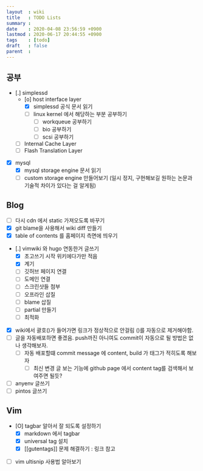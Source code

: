 ```yaml
---
layout  : wiki
title   : TODO Lists
summary : 
date    : 2020-04-08 23:56:59 +0900
lastmod : 2020-06-17 20:44:55 +0900
tags    : [todo]
draft   : false
parent  : 
---
```


## 공부
 * [.] simplessd
   * [o] host interface layer
     * [X] simplessd 공식 문서 읽기
     * [ ] linux kernel 에서 해당하는 부분 공부하기
       * [ ] workqueue 공부하기
       * [ ] bio 공부하기
       * [ ] scsi 공부하기
   * [ ] Internal Cache Layer
   * [ ] Flash Translation Layer
* [X] mysql
  * [X] mysql storage engine 문서 읽기
  * [ ] custom storage engine 만들어보기 (일시 정지, 구현해보길 원하는 논문과 기술적 차이가 있다는 걸 알게됨)
## Blog
 * [ ] 다시 cdn 에서 static 가져오도록 바꾸기
 * [X] git blame을 사용해서 wiki diff 만들기
 * [X] table of contents 를 홈페이지 측면에 띄우기
 * [.] vimwiki 와 hugo 연동한거 글쓰기
   * [X] 초고쓰기 시작 위키에다가만 적음
   * [X] 계기
   * [ ] 깃허브 페이지 연결
   * [ ] 도메인 연결
   * [ ] 스크린샷들 첨부
   * [ ] 오프라인 삽질
   * [ ] blame 삽질
   * [ ] partial 만들기
   * [ ] 최적화
 * [X] wiki에서 괄호()가 들어가면 링크가 정상적으로 안걸림 ()를 자동으로 제거해야함.
 * [ ] 글을 자동배포하면 좋겠음. push까진 아니여도 commit이 자동으로 될 방법은 없나 생각해보자.
   * [ ] 자동 배포할떄 commit message 에 content, build 가 태그가 적히도록 해보자
     * [ ] 최신 변경 글 보는 기능에 github page 에서 content tag를 검색해서 보여주면 될듯?
 * [ ] anyenv 글쓰기
 * [ ] pintos 글쓰기
 
## Vim
 * [O] tagbar 알아서 잘 되도록 설정하기
   * [X] markdown 에서 tagbar
   * [X] universal tag 설치 
   * [X] [[gutentags]] 문제 해결하기 : 링크 참고
 * [ ] vim ultisnip 사용법 알아보기
